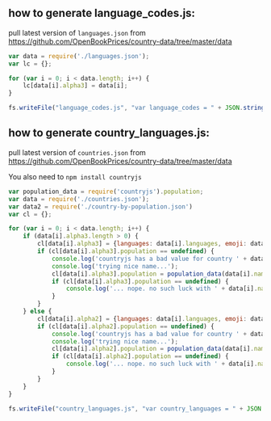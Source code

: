 ## how to generate language_codes.js:

pull latest version of `languages.json` from https://github.com/OpenBookPrices/country-data/tree/master/data

```js
var data = require('./languages.json');
var lc = {};

for (var i = 0; i < data.length; i++) {
    lc[data[i].alpha3] = data[i];
}

fs.writeFile("language_codes.js", "var language_codes = " + JSON.stringify(lc) + ";", function(){});
```

## how to generate country_languages.js:

pull latest version of `countries.json` from https://github.com/OpenBookPrices/country-data/tree/master/data

You also need to `npm install countryjs`

```js
var population_data = require('countryjs').population;
var data = require('./countries.json');
var data2 = require('./country-by-population.json')
var cl = {};

for (var i = 0; i < data.length; i++) {
    if (data[i].alpha3.length > 0) {
        cl[data[i].alpha3] = {languages: data[i].languages, emoji: data[i].emoji, population: population_data(data[i].alpha3, 'ISO3')};
        if (cl[data[i].alpha3].population == undefined) {
            console.log('countryjs has a bad value for country ' + data[i].alpha3);
            console.log('trying nice name...');
            cl[data[i].alpha3].population = population_data(data[i].name, 'name');
            if (cl[data[i].alpha3].population == undefined) {
                console.log('... nope. no such luck with ' + data[i].name + ' either. will need manual fixing.');
            }
        }
    } else {
        cl[data[i].alpha2] = {languages: data[i].languages, emoji: data[i].emoji, population: population_data(data[i].alpha2, 'ISO2')};
        if (cl[data[i].alpha2].population == undefined) {
            console.log('countryjs has a bad value for country ' + data[i].alpha2);
            console.log('trying nice name...');
            cl[data[i].alpha2].population = population_data(data[i].name, 'name');
            if (cl[data[i].alpha2].population == undefined) {
                console.log('... nope. no such luck with ' + data[i].name + ' either. will need manual fixing.');
            }
        }
    }
}

fs.writeFile("country_languages.js", "var country_languages = " + JSON.stringify(cl) + ";", function(){});

```
